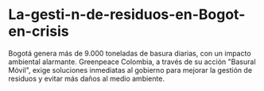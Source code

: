 # La-gesti-n-de-residuos-en-Bogot-en-crisis
Bogotá genera más de 9.000 toneladas de basura diarias, con un impacto ambiental alarmante. Greenpeace Colombia, a través de su acción "Basural Móvil", exige soluciones inmediatas al gobierno para mejorar la gestión de residuos y evitar más daños al medio ambiente.
